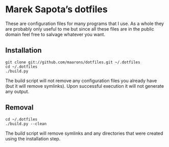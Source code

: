 # Marek Sapota’s dotfiles

These are configuration files for many programs that I use.  As a whole they are
probably only useful to me but since all these files are in the public domain
feel free to salvage whatever you want.

## Installation

    git clone git://github.com/maarons/dotfiles.git ~/.dotfiles
    cd ~/.dotfiles
    ./build.py

The build script will not remove any configuration files you already have (but
it will remove symlinks).  Upon successful execution it will not generate any
output.

## Removal

    cd ~/.dotfiles
    ./build.py --clean

The build script will remove symlinks and any directories that were created
using the installation step.
